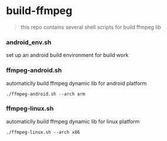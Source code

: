 # build-ffmpeg

> this repo contains several shell scripts for build ffmpeg lib

### android_env.sh

set up an android build environment for build work

### ffmpeg-android.sh

automaticlly build ffmpeg dynamic lib for android platform

```shell
./ffmpeg-android.sh --arch arm
```

### ffmpeg-linux.sh

automaticlly build ffmpeg dynamic lib for linux platform

```
./ffmpeg-linux.sh --arch x86
```